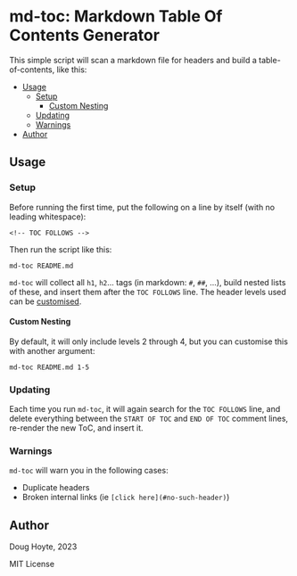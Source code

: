 # md-toc: Markdown Table Of Contents Generator

This simple script will scan a markdown file for headers and build a table-of-contents, like this:

<!-- TOC FOLLOWS -->
<!-- START OF TOC -->
<!-- md-toc: https://github.com/hoytech/md-toc -->

* [Usage](#usage)
  * [Setup](#setup)
    * [Custom Nesting](#custom-nesting)
  * [Updating](#updating)
  * [Warnings](#warnings)
* [Author](#author)

<!-- END OF TOC -->

## Usage

### Setup

Before running the first time, put the following on a line by itself (with no leading whitespace):

    <!-- TOC FOLLOWS -->

Then run the script like this:

    md-toc README.md

`md-toc` will collect all `h1`, `h2`... tags (in markdown: `#`, `##`, ...), build nested lists of these, and insert them after the `TOC FOLLOWS` line. The header levels used can be [customised](#custom-nesting).

#### Custom Nesting

By default, it will only include levels 2 through 4, but you can customise this with another argument:

    md-toc README.md 1-5

### Updating

Each time you run `md-toc`, it will again search for the `TOC FOLLOWS` line, and delete everything between the `START OF TOC` and `END OF TOC` comment lines, re-render the new ToC, and insert it.

### Warnings

`md-toc` will warn you in the following cases:

* Duplicate headers
* Broken internal links (ie `[click here](#no-such-header)`)

## Author

Doug Hoyte, 2023

MIT License
